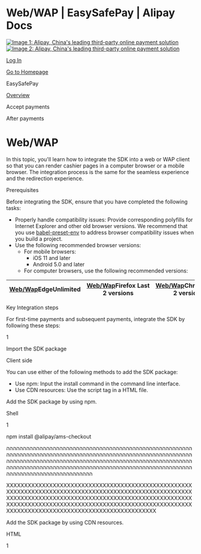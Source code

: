 Web/WAP | EasySafePay | Alipay Docs
===============
                        

[![Image 1: Alipay, China's leading third-party online payment solution](https://ac.alipay.com/storage/2024/3/26/d66c43c0-440d-4c97-9976-f2028a2c8c5e.svg)![Image 2: Alipay, China's leading third-party online payment solution](https://ac.alipay.com/storage/2024/3/26/a48bd336-aea0-4f16-bf83-616eacbb4434.svg)](/docs/)

[Log In](https://global.alipay.com/ilogin/account_login.htm?goto=https%3A%2F%2Fglobal.alipay.com%2Fdocs%2Fac%2Feasypay_en%2Fwebwap_en)

[Go to Homepage](../../)

EasySafePay

[Overview](/docs/ac/easypay_en/overview_en)

Accept payments

After payments

Web/WAP
=======

In this topic, you'll learn how to integrate the SDK into a web or WAP client so that you can render cashier pages in a computer browser or a mobile browser. The integration process is the same for the seamless experience and the redirection experience.

Prerequisites

Before integrating the SDK, ensure that you have completed the following tasks:

*   Properly handle compatibility issues: Provide corresponding polyfills for Internet Explorer and other old browser versions. We recommend that you use [babel-preset-env](https://babeljs.io/docs/en/babel-preset-env) to address browser compatibility issues when you build a project. 
*   Use the following recommended browser versions:
    *   For mobile browsers:
        *   iOS 11 and later
        *   Android 5.0 and later
    *   For computer browsers, use the following recommended versions:
        
        

| [Web/Wap](http://godban.github.io/browsers-support-badges/)**Edge**Unlimited | [Web/Wap](http://godban.github.io/browsers-support-badges/)**Firefox** Last 2 versions | [Web/Wap](http://godban.github.io/browsers-support-badges/)**Chrome** Last 2 versions | [Web/Wap](http://godban.github.io/browsers-support-badges/)**Safari** Last 2 versions | [Web/Wap](http://godban.github.io/browsers-support-badges/)**Opera** Last 2 versions | [Web/Wap](http://godban.github.io/browsers-support-badges/)**Electron** Last 2 versions |
| --- | --- | --- | --- | --- | --- |


        

Key Integration steps

For first-time payments and subsequent payments, integrate the SDK by following these steps:

1

Import the SDK package

Client side

You can use either of the following methods to add the SDK package:

*   Use npm: Input the install command in the command line interface.
*   Use CDN resources: Use the script tag in a HTML file.

Add the SDK package by using npm.

Shell

1

npm install @alipay/ams\-checkout

הההההההההההההההההההההההההההההההההההההההההההההההההההההההההההההההההההההההההההההההההההההההההההההההההההההההההההההההההההההההההההההההההההההההההההההההההההההההההההההההההההההההההההההההההההההההההההההההההההההההההההההההההההההההההההההההההההההההההההההההההההההההההה

XXXXXXXXXXXXXXXXXXXXXXXXXXXXXXXXXXXXXXXXXXXXXXXXXXXXXXXXXXXXXXXXXXXXXXXXXXXXXXXXXXXXXXXXXXXXXXXXXXXXXXXXXXXXXXXXXXXXXXXXXXXXXXXXXXXXXXXXXXXXXXXXXXXXXXXXXXXXXXXXXXXXXXXXXXXXXXXXXXXXXXXXXXXXXXXXXXXXXXXXXXXXXXXXXXXXXXXXXXXXXXXXXXXXXXXXXXXXXXXXXXXXXXXXXX

Add the SDK package by using CDN resources.

HTML

1

<script src\="https://sdk.marmot

    \-cloud.com/package/ams

    \-checkout/1.11.1/dist/umd

    /ams-checkout.min.js"

    \></script\>

הההההההההההההההההההההההההההההההההההההההההההההההההההההההההההההההההההההההההההההההההההההההההההההההההההההההההההההההההההההההההההההההההההההההההההההההההההההההההההההההההההההההההההההההההההההההההההההההההההההההההההההההההההההההההההההההההההההההההההההההההההההההההה

XXXXXXXXXXXXXXXXXXXXXXXXXXXXXXXXXXXXXXXXXXXXXXXXXXXXXXXXXXXXXXXXXXXXXXXXXXXXXXXXXXXXXXXXXXXXXXXXXXXXXXXXXXXXXXXXXXXXXXXXXXXXXXXXXXXXXXXXXXXXXXXXXXXXXXXXXXXXXXXXXXXXXXXXXXXXXXXXXXXXXXXXXXXXXXXXXXXXXXXXXXXXXXXXXXXXXXXXXXXXXXXXXXXXXXXXXXXXXXXXXXXXXXXXXX

2

Display available payment methods

Client side

Use the [tool](https://global.alipay.com/docs/ac/ref/brandasset) to obtain available payment methods, customize their logos, and display them on your cashier pages.

For first-time payments, we recommend you display the names and logos of available payment methods. For subsequent payments, we recommend you display the names and logos of these payment methods as well as the desensitized buyer account.

![Image 9: Web/WAP](https://mdn.alipayobjects.com/huamei_1vxa1o/afts/img/A*MgHwQL2O1NUAAAAAAAAAAAAADjeBAQ/original)

3

Create an SDK instance by using the `AMSEasyPay` method:

Client side

1.  Create a _config_ object: Required. The object must contain all of the following configuration parameters:
    *   _locale_: An optional string, which is used by the merchant client to identify the language of the buyer's browser. Specify this parameter to ensure that the SDK displays pages in the correct language. The valid values are as follows. If any other values are passed, English will be used as the default language.
        *   `en_US`: English
        *   `in_ID`: Indonesian
        *   `th_TH`: Thai
        *   `ms_MY`: Malaysian
        *   `tl_PH`: Filipino
        *   `ko_KR`: Korean
        *   `vi_VN`: Vietnamese
        *   `zh_HK`: Traditional Chinese (Hong Kong, China)
    *   _environment_: A required string, which is used to specify the environment information. Valid values are:
        *   `sandbox`: sandbox environment
        *   `prod`: production environment
    *   _analytics_: An optional object, which is used to configure and analyze data. It contains the value:
        *   _enabled_: An optional Boolean. It defaults to `true`, which indicates that you allow the SDK to upload and analyze operational data to deliver a better service. If you do not allow the data to be uploaded and analyzed, specify it as `false`.
    *   `onLog`: Optional. It is a callback function that is used to generate the error information about log and API exceptions during the execution of the SDK.
    *   `onEventCallback`: Optional. A callback function used to trigger callback and return event code when a specific event occurs during payment.
2.  Instantiate the `AMSEasyPay` method.

Obtain the browser language.

Javascript

1

2

let language \= navigator

    .language || navigator

    .userLanguage;

language \= language.replace("-",

    "\_"); // Replace "-" with

    "\_"

הההההההההההההההההההההההההההההההההההההההההההההההההההההההההההההההההההההההההההההההההההההההההההההההההההההההההההההההההההההההההההההההההההההההההההההההההההההההההההההההההההההההההההההההההההההההההההההההההההההההההההההההההההההההההההההההההההההההההההההההההההההההההה

XXXXXXXXXXXXXXXXXXXXXXXXXXXXXXXXXXXXXXXXXXXXXXXXXXXXXXXXXXXXXXXXXXXXXXXXXXXXXXXXXXXXXXXXXXXXXXXXXXXXXXXXXXXXXXXXXXXXXXXXXXXXXXXXXXXXXXXXXXXXXXXXXXXXXXXXXXXXXXXXXXXXXXXXXXXXXXXXXXXXXXXXXXXXXXXXXXXXXXXXXXXXXXXXXXXXXXXXXXXXXXXXXXXXXXXXXXXXXXXXXXXXXXXXXX

Create an SDK instance (using npm):

JavaScript

1

2

3

4

5

6

7

8

9

10

11

12

13

14

import { AMSEasyPay } from

    '@alipay/ams-checkout' //

    Manage the package

const checkoutApp \= new

    AMSEasyPay({

environment: "sandbox",

locale: "en\_US",

analytics: {

enabled: true

},

onLog: ({code, message})\=>{},

onClose:()\=>{

// Close the half-screen

        popup

},

onEventCallback: ({code,

      message})\=>{},

});

הההההההההההההההההההההההההההההההההההההההההההההההההההההההההההההההההההההההההההההההההההההההההההההההההההההההההההההההההההההההההההההההההההההההההההההההההההההההההההההההההההההההההההההההההההההההההההההההההההההההההההההההההההההההההההההההההההההההההההההההההההההההההה

XXXXXXXXXXXXXXXXXXXXXXXXXXXXXXXXXXXXXXXXXXXXXXXXXXXXXXXXXXXXXXXXXXXXXXXXXXXXXXXXXXXXXXXXXXXXXXXXXXXXXXXXXXXXXXXXXXXXXXXXXXXXXXXXXXXXXXXXXXXXXXXXXXXXXXXXXXXXXXXXXXXXXXXXXXXXXXXXXXXXXXXXXXXXXXXXXXXXXXXXXXXXXXXXXXXXXXXXXXXXXXXXXXXXXXXXXXXXXXXXXXXXXXXXXX

Create an SDK instance (using CDN resources):

Javascript

1

2

3

4

5

6

7

8

9

10

11

12

13

const checkoutApp \= new window

    .AMSEasyPay({

environment: "sandbox",

locale: "en\_US",

analytics: {

enabled: true

},

onLog: ({code, message})\=>{},

onClose:()\=>{

// Close the half-screen

        popup

},

onEventCallback: ({code,

      message})\=>{},

});

הההההההההההההההההההההההההההההההההההההההההההההההההההההההההההההההההההההההההההההההההההההההההההההההההההההההההההההההההההההההההההההההההההההההההההההההההההההההההההההההההההההההההההההההההההההההההההההההההההההההההההההההההההההההההההההההההההההההההההההההההההההההההה

XXXXXXXXXXXXXXXXXXXXXXXXXXXXXXXXXXXXXXXXXXXXXXXXXXXXXXXXXXXXXXXXXXXXXXXXXXXXXXXXXXXXXXXXXXXXXXXXXXXXXXXXXXXXXXXXXXXXXXXXXXXXXXXXXXXXXXXXXXXXXXXXXXXXXXXXXXXXXXXXXXXXXXXXXXXXXXXXXXXXXXXXXXXXXXXXXXXXXXXXXXXXXXXXXXXXXXXXXXXXXXXXXXXXXXXXXXXXXXXXXXXXXXXXXX

4

Send a [**createPaymentSession**](https://global.alipay.com/docs/ac/ams/createpaymentsession_easypay) request to the Alipay server.

Server side

After the user selects the payment method and your client detects the payment button click event, your server sends a [**createPaymentSession**](https://global.alipay.com/docs/ac/ams/createpaymentsession_easypay) request. Get the paymentSesssionData value from the createPaymentSession response and use it in Step 5.

For the first-time payment or subsequent payments, you need to specify different parameters when calling the **createPaymentSession** API:

**The first-time payment**

*   _paymentRedirectUrl_: The URL of the merchant result page. We recommend that you pass in a mobile website URL.
*   _authState_: The unique ID generated by the merchant to initiate an EasySafePay authorization. Specify this parameter to obtain an access token for future password-free payments.
*   _paymentNotifyUrl_: The URL that is used to receive the payment result notification. It must be an HTTPS URL.
*   _paymentSessionExpiryTime_: The date and time when the payment session expires. It defaults to 1 hour and must not exceed 1 hour. The value follows the [ISO 8601](https://www.iso.org/iso-8601-date-and-time-format.html) standard format. For example, "2019-11-27T12:01:01+08:00".
*   _userLoginId_: The login ID that the user used to register in the wallet. The login ID can be the user's email address or phone number.
*   _order.buyer.referenceBuyerId/buyerPhoneNo/buyerEmail_: Pass in the buyer information for Alipay to provide risk control policies. Pass in one of the three parameters: _referenceBuyerId_, _buyerPhoneNo_, and _buyerEmail._

**The subsequent​ payments**

*   _paymentMethod.paymentMethodId_: Pass in _accessToken_ that you obtain from the **notifyAuthorization** API for the first-time payment.
*   _paymentRedirectUrl_: The URL of the merchant result page. We recommend that you pass in a mobile website URL.
*   _paymentNotifyUrl_: The URL that is used to receive the payment result notification. It must be an HTTPS URL.
*   _paymentSessionExpiryTime_: The date and time when the payment session expires. It defaults to 1 hour and must not exceed 1 hour. The value follows the [ISO 8601](https://www.iso.org/iso-8601-date-and-time-format.html) standard format. For example, "2019-11-27T12:01:01+08:00".
*   _order.buyer.referenceBuyerId/buyerPhoneNo/buyerEmail_: Pass in the buyer information for Alipay to provide risk control policies. Pass in one of the three parameters: _referenceBuyerId_, _buyerPhoneNo_, and _buyerEmail._

First-time payment

JSON

1

2

3

4

5

6

7

8

9

10

11

12

13

14

15

16

17

18

19

20

21

22

23

24

25

26

27

28

29

{

"settlementStrategy": {

"settlementCurrency":

            "USD"

},

"productCode":

        "AGREEMENT\_PAYMENT",

"productScene": "EASY\_PAY",

"paymentNotifyUrl": "https

        ://www.yourNotifyUrl",

"paymentRequestId":

        "paymentRequestId002",

"paymentRedirectUrl":

        "https://www

        .yourMerchantWeb.com",

"paymentMethod": {

"paymentMethodId": "

            \*\*\*\*\*\*\*\*\*\*\*\*\*\*\*\*\*\*\*

            \*\*\*\*\*\*\*\*\*\*",

"paymentMethodType":

            "ALIPAY\_CN"

},

"paymentAmount": {

"currency": "CNY",

"value": "30000"

},

"order": {

"orderAmount": {

"currency": "CNY",

"value": "30000"

},

"referenceOrderId":

            "referenceOrderId00

            2",

"orderDescription":

            "orderDescription00

            2",

"buyer":{

"referenceBuyerId"

              :"referenceBuyerI

              d002"

}

}

}

הההההההההההההההההההההההההההההההההההההההההההההההההההההההההההההההההההההההההההההההההההההההההההההההההההההההההההההההההההההההההההההההההההההההההההההההההההההההההההההההההההההההההההההההההההההההההההההההההההההההההההההההההההההההההההההההההההההההההההההההההההההההההה

XXXXXXXXXXXXXXXXXXXXXXXXXXXXXXXXXXXXXXXXXXXXXXXXXXXXXXXXXXXXXXXXXXXXXXXXXXXXXXXXXXXXXXXXXXXXXXXXXXXXXXXXXXXXXXXXXXXXXXXXXXXXXXXXXXXXXXXXXXXXXXXXXXXXXXXXXXXXXXXXXXXXXXXXXXXXXXXXXXXXXXXXXXXXXXXXXXXXXXXXXXXXXXXXXXXXXXXXXXXXXXXXXXXXXXXXXXXXXXXXXXXXXXXXXX

Subsequent payment

JSON

1

2

3

4

5

6

7

8

9

10

11

12

13

14

15

16

17

18

19

20

21

22

23

24

25

26

27

28

29

{

"settlementStrategy": {

"settlementCurrency":

            "USD"

},

"productCode":

        "AGREEMENT\_PAYMENT",

"productScene": "EASY\_PAY",

"paymentNotifyUrl": "https

        ://www.yourNotifyUrl",

"paymentRequestId":

        "paymentRequestId002",

"paymentRedirectUrl":

        "https://www

        .yourMerchantWeb.com",

"paymentMethod": {

"paymentMethodId": "

            \*\*\*\*\*\*\*\*\*\*\*\*\*\*\*\*\*\*\*

            \*\*\*\*\*\*\*\*\*\*",

"paymentMethodType":

            "ALIPAY\_CN"

},

"paymentAmount": {

"currency": "CNY",

"value": "30000"

},

"order": {

"orderAmount": {

"currency": "CNY",

"value": "30000"

},

"referenceOrderId":

            "referenceOrderId00

            2",

"orderDescription":

            "orderDescription00

            2",

"buyer":{

"referenceBuyerId"

              :"referenceBuyerI

              d002"

}

}

}

הההההההההההההההההההההההההההההההההההההההההההההההההההההההההההההההההההההההההההההההההההההההההההההההההההההההההההההההההההההההההההההההההההההההההההההההההההההההההההההההההההההההההההההההההההההההההההההההההההההההההההההההההההההההההההההההההההההההההההההההההההההההההה

XXXXXXXXXXXXXXXXXXXXXXXXXXXXXXXXXXXXXXXXXXXXXXXXXXXXXXXXXXXXXXXXXXXXXXXXXXXXXXXXXXXXXXXXXXXXXXXXXXXXXXXXXXXXXXXXXXXXXXXXXXXXXXXXXXXXXXXXXXXXXXXXXXXXXXXXXXXXXXXXXXXXXXXXXXXXXXXXXXXXXXXXXXXXXXXXXXXXXXXXXXXXXXXXXXXXXXXXXXXXXXXXXXXXXXXXXXXXXXXXXXXXXXXXXX

5

Render the payment pages

Client side

Use the `createComponent` method in the configuration object:

1.  Create a configuration object by using the _paymentSessionData_ parameter: Pass the _paymentSessionData_ value obtained in Step 4 to the _paymentSessionData_ parameter of the `createComponent` method.
2.  Call the `createComponent` method in the instantiated object. The return value is `Promise`, and the content is the instantiated object obtained using this method. The DOM node in the payment component can render the payment methods according to the environmental parameters and display them on the current page. You can configure the following parameter:
    *   _appearance_: An optional object, which is used to style your web page. The valid value is:
        *   _showLoading_: An optional Boolean. It defaults to `true`, which indicates that you use the default loading pattern. If you do not use the default loading pattern, specify it as `false`.

Call the `unmount()` method to free SDK component resources in the following situations:

*   When the user exits the checkout page, free the component resources created in the **createPaymentSession**.
*   When the user initiates multiple payments, free the component resources created in the previous **createPaymentSession.**

Call the createComponent method:

JavaScript

1

2

3

4

5

6

7

8

9

10

async function create

    (sessionData) {

await checkoutApp

      .createComponent({

sessionData: sessionData,

appearance:{

showLoading: true, // Set

          as true by default to

          enable the default

          loading pattern

},

});

}

//Free component resources

checkoutApp.unmount();

הההההההההההההההההההההההההההההההההההההההההההההההההההההההההההההההההההההההההההההההההההההההההההההההההההההההההההההההההההההההההההההההההההההההההההההההההההההההההההההההההההההההההההההההההההההההההההההההההההההההההההההההההההההההההההההההההההההההההההההההההההההההההה

XXXXXXXXXXXXXXXXXXXXXXXXXXXXXXXXXXXXXXXXXXXXXXXXXXXXXXXXXXXXXXXXXXXXXXXXXXXXXXXXXXXXXXXXXXXXXXXXXXXXXXXXXXXXXXXXXXXXXXXXXXXXXXXXXXXXXXXXXXXXXXXXXXXXXXXXXXXXXXXXXXXXXXXXXXXXXXXXXXXXXXXXXXXXXXXXXXXXXXXXXXXXXXXXXXXXXXXXXXXXXXXXXXXXXXXXXXXXXXXXXXXXXXXXXX

6

Obtain an authorization result or a payment result

Server side

Regardless of a seamless experience or a redirection experience, you can obtain an authorization result and a payment result for first-time payments, and a payment result only for subsequent payments:

*   **Obtain an authorization result**  
    When the authorization is successful, Alipay sends you the asynchronous notification through the [**notifyAuthorization**](https://global.alipay.com/docs/ac/ams/notifyauth) notification. When you receive the notification, you must return a response as instructed in [Requirements](https://global.alipay.com/docs/ac/ams/paymentrn_online). Meanwhile, you must update the authorization status of the buyer in your system and display the buyer's desensitized account obtained from the notification on your authorization management page.
*   **Obtain a payment result**  
    When the payment reaches a final status of success or failure, Alipay sends an asynchronous notification through the [**notifyPayment**](https://global.alipay.com/docs/ac/ams/paymentrn_online) API to _paymentNotifyUrl_ that you pass through the [**createPaymentSession**](https://global.alipay.com/docs/ac/ams/createpaymentsession_easypay) API. When you receive the notification from Alipay, you must return a response as instructed in [Requirements](https://global.alipay.com/docs/ac/ams/paymentrn_online).

**Note**: If you call the **[inquiryPayment](https://global.alipay.com/docs/ac/ams/paymentri_online)** API and the **[cancel](https://global.alipay.com/docs/ac/ams/paymentc)** API after the buyer abandons the payment, you might receive a response indicating that the order does not exist, and you might not receive an asynchronous notification of the payment failure as well. We recommend that you take the following actions:

For orders that you have actively closed:

*   If you receive a payment success notification from Alipay, no further action is needed.
*   If you receive a notification from Alipay with an unknown order status, call the **[cancel](https://global.alipay.com/docs/ac/ams/paymentc)** API to cancel the corresponding order.

For duplicate payments (one merchant order corresponds to multiple Alipay orders), if you have received multiple payment success notifications for Alipay orders, keep only one Alipay order with a successful result and cancel the rest of the Alipay orders by using the **[cancel](https://global.alipay.com/docs/ac/ams/paymentc)** API.

Event codes

The SDK provides the following status codes:

*   `SDK_START_OF_LOADING`: The loading animation starts to play during the payment component creation.
    
*   `SDK_END_OF_LOADING`: The loading animation ends during the payment component creation.
    

The SDK provides the following error codes:

*   `SDK_INTERNAL_ERROR`: The internal error of the SDK occurs. Contact Alipay Technical Support to resolve the issue.
    
*   `SDK_CREATEPAYMENT_PARAMETER_ERROR`: The parameters passed into the `AMSEasyPay` method are incorrect. Ensure the parameters are passed correctly and send a new request.
    
*   `SDK_INIT_PARAMETER_ERROR`: The parameters passed into the `createComponent` method are incorrect. Ensure the parameters are passed correctly and send a new request.
    
*   `SDK_CREATECOMPONENT_ERROR`: An exception occurs when calling the `createComponent` method. Contact Alipay Technical Support to resolve the issue.
    
*   `SDK_CALL_URL_ERROR`: The payment method client failed to be revoked. Contact Alipay Technical Support to resolve the issue.
    

#### Is this page helpful?

To view the latest updates to the documentation, visit [Release notes](https://global.alipay.com/docs/releasenotes).

![Image 10](https://ac.alipay.com/storage/2021/5/20/19b2c126-9442-4f16-8f20-e539b1db482a.png)![Image 11](https://ac.alipay.com/storage/2021/5/20/e9f3f154-dbf0-455f-89f0-b3d4e0c14481.png)

@2024 Alipay [Legal Information](https://global.alipay.com/docs/ac/platform/membership)
